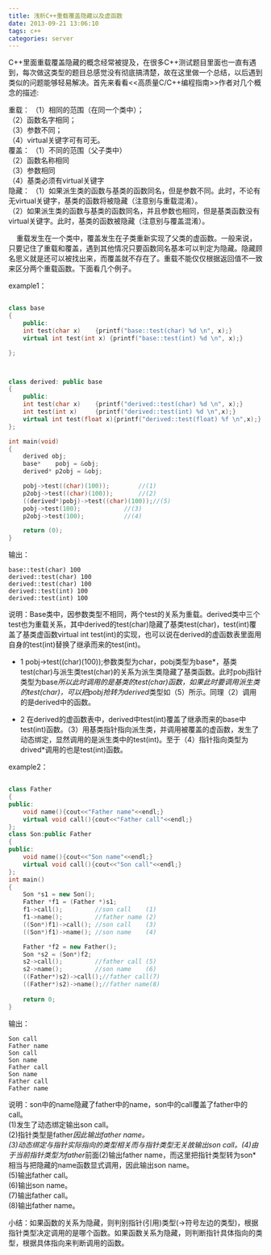 ```yaml
---
title: 浅析C++重载覆盖隐藏以及虚函数
date: 2013-09-21 13:06:10
tags: c++
categories: server
---
```


C++里面重载覆盖隐藏的概念经常被提及，在很多C++测试题目里面也一直有遇到，每次做这类型的题目总感觉没有彻底搞清楚，故在这里做一个总结，以后遇到类似的问题能够轻易解决。首先来看看<<高质量C/C++编程指南>>作者对几个概念的描述:

<!-- more -->

重载：
（1）相同的范围（在同一个类中）；  
（2）函数名字相同；  
（3）参数不同；  
（4）virtual关键字可有可无。  
覆盖：
（1）不同的范围（父子类中）  
（2）函数名称相同  
（3）参数相同  
（4）基类必须有virtual关键字  
隐藏：
（1）如果派生类的函数与基类的函数同名，但是参数不同。此时，不论有无virtual关键字，基类的函数将被隐藏（注意别与重载混淆）。  
（2）如果派生类的函数与基类的函数同名，并且参数也相同，但是基类函数没有virtual关键字。此时，基类的函数被隐藏（注意别与覆盖混淆）。  

    重载发生在一个类中，覆盖发生在子类重新实现了父类的虚函数。一般来说，只要记住了重载和覆盖，遇到其他情况只要函数同名基本可以判定为隐藏。隐藏顾名思义就是还可以被找出来，而覆盖就不存在了。重载不能仅仅根据返回值不一致来区分两个重载函数。下面看几个例子。

example1：

```c++

class base
{
	public:
	int test(char x)	{printf("base::test(char) %d \n", x);}
	virtual int test(int x)	{printf("base::test(int) %d \n", x);}

};



class derived: public base
{
	public:
	int test(char x)	{printf("derived::test(char) %d \n", x);}
	int test(int x)		{printf("derived::test(int) %d \n",x);}
	virtual int test(float x){printf("derived::test(float) %f \n",x);}
};

int main(void)
{
	derived obj;
	base* 	 pobj = &obj;
	derived* p2obj = &obj;

	pobj->test((char)(100));	    //(1)
	p2obj->test((char)(100));	    //(2)
	((derived*)pobj)->test((char)(100));//(5)
	pobj->test(100);		    //(3)
	p2obj->test(100);		    //(4)

	return (0);
}

```

输出：

```shell
base::test(char) 100 
derived::test(char) 100 
derived::test(char) 100 
derived::test(int) 100 
derived::test(int) 100 
```

说明：Base类中，因参数类型不相同，两个test的关系为重载。derived类中三个test也为重载关系，其中derived的test(char)隐藏了基类test(char)，test(int)覆盖了基类虚函数virtual int test(int)的实现，也可以说在derived的虚函数表里面用自身的test(int)替换了继承而来的test(int)。

+ 1 pobj->test((char)(100));参数类型为char，pobj类型为base*，基类test(char)与派生类test(char)的关系为派生类隐藏了基类函数。此时pobj指针类型为base*所以此时调用的是基类的test(char)函数，如果此时要调用派生类的test(char)，可以把pobj抢转为derived*类型如（5）所示。同理（2）调用的是derived中的函数。

+ 2 在derived的虚函数表中，derived中test(int)覆盖了继承而来的base中test(int)函数。（3）用基类指针指向派生类，并调用被覆盖的虚函数，发生了动态绑定，显然调用的是派生类中的test(int)。至于（4）指针指向类型为drived*调用的也是test(int)函数。

example2：

```c++

class Father  
{  
public:  
    void name(){cout<<"Father name"<<endl;}  
    virtual void call(){cout<<"Father call"<<endl;}  
};  
class Son:public Father  
{  
public:  
    void name(){cout<<"Son name"<<endl;}  
    virtual void call(){cout<<"Son call"<<endl;}  
};  
int main()  
{  
    Son *s1 = new Son();  
    Father *f1 = (Father *)s1;  
    f1->call();  		//son call    (1)
    f1->name();  		//father name (2)
    ((Son*)f1)->call(); //son call    (3)
    ((Son*)f1)->name(); //son name    (4)

    Father *f2 = new Father();  
    Son *s2 = (Son*)f2;  
    s2->call();  		//father call (5)
    s2->name();  		//son name    (6)
    ((Father*)s2)->call();//father call(7)  
    ((Father*)s2)->name();//father name(8)
  
    return 0;  
}  

```

输出：

```shell
Son call
Father name
Son call
Son name
Father call
Son name
Father call
Father name
```

说明：son中的name隐藏了father中的name，son中的call覆盖了father中的call。  
(1)发生了动态绑定输出son call。  
(2)指针类型是father*因此输出father name。  
(3)动态绑定与指针实际指向的类型相关而与指针类型无关故输出son call。(4)由于当前指针类型为father*前面(2)输出father name，而这里把指针类型转为son*相当与把隐藏的name函数显式调用，因此输出son name。  
(5)输出father call。  
(6)输出son name。  
(7)输出father call。  
(8)输出father name。

 小结：如果函数的关系为隐藏，则判别指针(引用)类型(->符号左边的类型)，根据指针类型决定调用的是哪个函数。如果函数关系为隐藏，则判断指针具体指向的类型，根据具体指向来判断调用的函数。